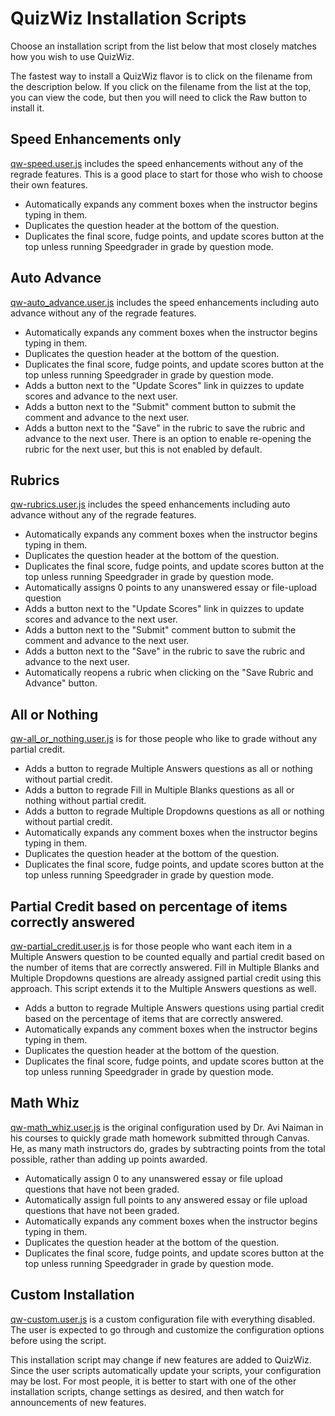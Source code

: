 # QuizWiz Installation Scripts
Choose an installation script from the list below that most closely matches how you wish to use QuizWiz. 

The fastest way to install a QuizWiz flavor is to click on the filename from the description below. If you click on the filename from the list at the top, you can view the code, but then you will need to click the Raw button to install it.

## Speed Enhancements only
[qw-speed.user.js](https://github.com/jamesjonesmath/canvancement/raw/master/quizzes/quizwiz/install/qw-speed.user.js) includes the speed enhancements without any of the regrade features. This is a good place to start for those who wish to choose their own features.

* Automatically expands any comment boxes when the instructor begins typing in them.
* Duplicates the question header at the bottom of the question.
* Duplicates the final score, fudge points, and update scores button at the top unless running Speedgrader in grade by question mode. 

## Auto Advance
[qw-auto_advance.user.js](https://github.com/jccalhoun/canvancement/tree/master/quizzes/quizwiz/install/qw-auto_advance.user.js) includes the speed enhancements including auto advance without any of the regrade features. 

* Automatically expands any comment boxes when the instructor begins typing in them.
* Duplicates the question header at the bottom of the question.
* Duplicates the final score, fudge points, and update scores button at the top unless running Speedgrader in grade by question mode.
* Adds a button next to the "Update Scores" link in quizzes to update scores and advance to the next user.
* Adds a button next to the "Submit" comment button to submit the comment and advance to the next user.
* Adds a button next to the "Save" in the rubric to save the rubric and advance to the next user. There is an option to enable re-opening the rubric for the next user, but this is not enabled by default.

## Rubrics
[qw-rubrics.user.js](https://github.com/jamesjonesmath/canvancement/raw/master/quizzes/quizwiz/install/qw-rubrics.user.js) includes the speed enhancements including auto advance without any of the regrade features. 

* Automatically expands any comment boxes when the instructor begins typing in them.
* Duplicates the question header at the bottom of the question.
* Duplicates the final score, fudge points, and update scores button at the top unless running Speedgrader in grade by question mode.
* Automatically assigns 0 points to any unanswered essay or file-upload question
* Adds a button next to the "Update Scores" link in quizzes to update scores and advance to the next user.
* Adds a button next to the "Submit" comment button to submit the comment and advance to the next user.
* Adds a button next to the "Save" in the rubric to save the rubric and advance to the next user.
* Automatically reopens a rubric when clicking on the "Save Rubric and Advance" button.

## All or Nothing
[qw-all_or_nothing.user.js](https://github.com/jamesjonesmath/canvancement/raw/master/quizzes/quizwiz/install/qw-all_or_nothing.user.js) is for those people who like to grade without any partial credit.

* Adds a button to regrade Multiple Answers questions as all or nothing without partial credit.
* Adds a button to regrade Fill in Multiple Blanks questions as all or nothing without partial credit.
* Adds a button to regrade Multiple Dropdowns questions as all or nothing without partial credit.
* Automatically expands any comment boxes when the instructor begins typing in them.
* Duplicates the question header at the bottom of the question.
* Duplicates the final score, fudge points, and update scores button at the top unless running Speedgrader in grade by question mode.
 
## Partial Credit based on percentage of items correctly answered
[qw-partial_credit.user.js](https://github.com/jamesjonesmath/canvancement/raw/master/quizzes/quizwiz/install/qw-partial_credit.user.js) is for those people who want each item in a Multiple Answers question to be counted equally and partial credit based on the number of items that are correctly answered. Fill in Multiple Blanks and Multiple Dropdowns questions are already assigned partial credit using this approach. This script extends it to the Multiple Answers questions as well.

* Adds a button to regrade Multiple Answers questions using partial credit based on the percentage of items that are correctly answered.
* Automatically expands any comment boxes when the instructor begins typing in them.
* Duplicates the question header at the bottom of the question.
* Duplicates the final score, fudge points, and update scores button at the top unless running Speedgrader in grade by question mode.

## Math Whiz
[qw-math_whiz.user.js](https://github.com/jamesjonesmath/canvancement/raw/master/quizzes/quizwiz/install/qw-math_whiz.user.js) is the original configuration used by Dr. Avi Naiman in his courses to quickly grade math homework submitted through Canvas. He, as many math instructors do, grades by subtracting points from the total possible, rather than adding up points awarded.

* Automatically assign 0 to any unanswered essay or file upload questions that have not been graded.
* Automatically assign full points to any answered essay or file upload questions that have not been graded.
* Automatically expands any comment boxes when the instructor begins typing in them.
* Duplicates the question header at the bottom of the question.
* Duplicates the final score, fudge points, and update scores button at the top unless running Speedgrader in grade by question mode.

## Custom Installation
[qw-custom.user.js](https://github.com/jamesjonesmath/canvancement/raw/master/quizzes/quizwiz/install/qw-custom.user.js) is a custom configuration file with everything disabled. The user is expected to go through and customize the configuration options before using the script.

This installation script may change if new features are added to QuizWiz. Since the user scripts automatically update your scripts, your configuration may be lost. For most people, it is better to start with one of the other installation scripts, change settings as desired, and then watch for announcements of new features.
